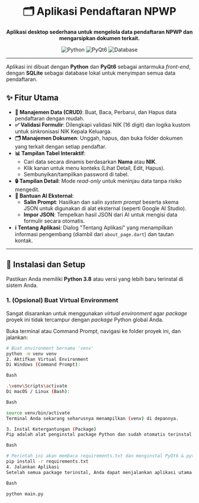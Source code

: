 <div align="center">

# 🗂️ Aplikasi Pendaftaran NPWP

**Aplikasi desktop sederhana untuk mengelola data pendaftaran NPWP dan mengarsipkan dokumen terkait.**

![Python](https://img.shields.io/badge/Python-3776AB?style=for-the-badge&logo=python&logoColor=white)
![PyQt6](https://img.shields.io/badge/PyQt6-41CD52?style=for-the-badge&logo=qt&logoColor=white)
![Database](https://img.shields.io/badge/Database-SQLite-003B57?style=for-the-badge&logo=sqlite&logoColor=white)

</div>

---

Aplikasi ini dibuat dengan **Python** dan **PyQt6** sebagai antarmuka *front-end*, dengan **SQLite** sebagai database lokal untuk menyimpan semua data pendaftaran.

## ✨ Fitur Utama

* **📝 Manajemen Data (CRUD)**: Buat, Baca, Perbarui, dan Hapus data pendaftaran dengan mudah.
* **✅ Validasi Formulir**: Dilengkapi validasi NIK (16 digit) dan logika kustom untuk sinkronisasi NIK Kepala Keluarga.
* **🗂️ Manajemen Dokumen**: Unggah, hapus, dan buka folder dokumen yang terkait dengan setiap pendaftar.
* **📊 Tampilan Tabel Interaktif**:
    * Cari data secara dinamis berdasarkan **Nama** atau **NIK**.
    * Klik kanan untuk menu konteks (Lihat Detail, Edit, Hapus).
    * Sembunyikan/tampilkan password di tabel.
* **🔒 Tampilan Detail**: Mode *read-only* untuk meninjau data tanpa risiko mengedit.
* **🤖 Bantuan AI Eksternal**:
    * **Salin Prompt**: Hasilkan dan salin *system prompt* beserta skema JSON untuk digunakan di alat eksternal (seperti Google AI Studio).
    * **Impor JSON**: Tempelkan hasil JSON dari AI untuk mengisi data formulir secara otomatis.
* **ℹ️ Tentang Aplikasi**: Dialog "Tentang Aplikasi" yang menampilkan informasi pengembang (diambil dari `about_page.dart`) dan tautan kontak.

---

## 🚀 Instalasi dan Setup

Pastikan Anda memiliki **Python 3.8** atau versi yang lebih baru terinstal di sistem Anda.

### 1. (Opsional) Buat Virtual Environment

Sangat disarankan untuk menggunakan *virtual environment* agar *package* proyek ini tidak tercampur dengan *package* Python global Anda.

Buka terminal atau Command Prompt, navigasi ke folder proyek ini, dan jalankan:

```sh
# Buat environment bernama 'venv'
python -m venv venv
2. Aktifkan Virtual Environment
Di Windows (Command Prompt):

Bash

.\venv\Scripts\activate
Di macOS / Linux (Bash):

Bash

source venv/bin/activate
Terminal Anda sekarang seharusnya menampilkan (venv) di depannya.

3. Instal Ketergantungan (Package)
Pip adalah alat penginstal package Python dan sudah otomatis terinstal bersama Python. Gunakan pip untuk menginstal semua package yang ada di file requirements.txt:

Bash

# Perintah ini akan membaca requirements.txt dan menginstal PyQt6 & python-dotenv
pip install -r requirements.txt
4. Jalankan Aplikasi
Setelah semua package terinstal, Anda dapat menjalankan aplikasi utama:

Bash

python main.py